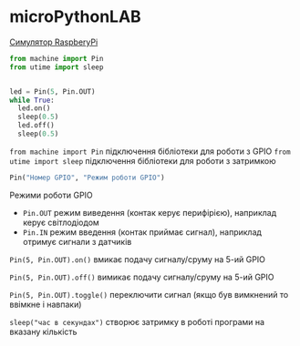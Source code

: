 # microPythonLAB

[Симулятор RaspberyPi](https://wokwi.com/projects/300504213470839309)
```python
from machine import Pin
from utime import sleep


led = Pin(5, Pin.OUT)
while True:
  led.on()
  sleep(0.5)
  led.off()
  sleep(0.5)
```

`from machine import Pin` підключення бібліотеки для роботи з GPIO
`from utime import sleep` підключення бібліотеки для роботи з затримкою
```python
Pin("Номер GPIO", "Режим роботи GPIO")
```
Режими роботи GPIO
* `Pin.OUT` режим виведення (контак керує перифірією), наприклад керує світлодіодом
* `Pin.IN` режим введення (контак приймає сигнал), наприклад отримує сигнали з датчиків

`Pin(5, Pin.OUT).on()` вмикає подачу сигналу/сруму на 5-ий GPIO

`Pin(5, Pin.OUT).off()` вимикає подачу сигналу/сруму на 5-ий GPIO

`Pin(5, Pin.OUT).toggle()` переключити сигнал (якщо був вимкнений то ввімкне і навпаки)

`sleep("час в секундах")` створює затримку в роботі програми на вказану кількість
